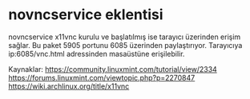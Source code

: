 # novncservice eklentisi
novncservice x11vnc kurulu ve başlatılmış ise tarayıcı üzerinden erişim sağlar.
Bu paket 5905 portunu 6085 üzerinden paylaştırıyor. 
Tarayıcıya ip:6085/vnc.html adressinden masaüstüne erişilebilir.



Kaynaklar:
https://community.linuxmint.com/tutorial/view/2334
https://forums.linuxmint.com/viewtopic.php?p=2270847
https://wiki.archlinux.org/title/x11vnc
